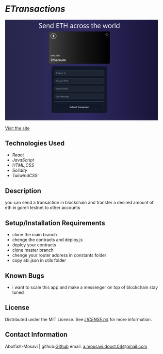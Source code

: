 # _ETransactions_

![Qu9izGame](https://github.com/Abolfazl-Mousavi/web3-ETH-transaction/blob/master/Screenshot%202022-10-21%20045337.png)

[Visit the site](https://etransaction.netlify.app/)

## Technologies Used

* _React_
* _JavaScript_
* _HTML,CSS_
* _Solidity_
* _TailwindCSS_


## Description

you can send a transaction in blockchain and transfer a desired amount of eth in goreli testnet to other accounts 

## Setup/Installation Requirements

* clone the main branch 
* chenge the contracts and deploy.js
* deploy your contracts 
* clone master branch 
* chenge your router address in constants folder
* copy abi.json in utils folder 

## Known Bugs

* i want to scale this app and make a messenger on top of blockchain stay tuned 

## License
Distributed under the MIT License. See _[LICENSE.txt](https://github.com/Abolfazl-Mousavi/SolarSystem-three.js/blob/main/LICENSE.text)_ for more information.


## Contact Information

Abolfazl-Mosavi | github:[Github](https://github.com/Abolfazl-Mousavi) email: [a.mousavi.doost.04@gmail.com](mailto:a.mousavi.doost@gmail.com)
